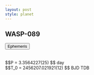 ```yaml
---
layout: post
style: planet
---
```

<script src="../js/planets.js"></script>

## WASP-089

<!-- Tab links -->
<div class="tab">
<button class="tablinks" onclick="openCity(event, 'Ephemeris')">Ephemeris</button>
</div>

<!-- Tab content -->
<div id="Ephemeris" class="tabcontent" markdown="1">
<br/><br/>
$$P = 3.3564227(25) $$ day <br/>
$$T_0 = 2456207.021921(12) $$ BJD TDB
<br/><br/>
<br/><br/>
</div>



<script src="../js/tabs.js"></script>


